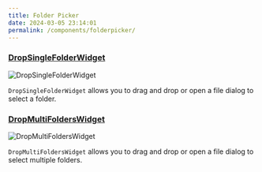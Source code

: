 ```yaml
---
title: Folder Picker
date: 2024-03-05 23:14:01
permalink: /components/folderpicker/
---
```


### [DropSingleFolderWidget](https://qfluentwidgets.com/price)

![DropSingleFolderWidget](/img/components/folderpicker/DropSingleFolderWidget.png)

`DropSingleFolderWidget` allows you to drag and drop or open a file dialog to select a folder.

### [DropMultiFoldersWidget](https://qfluentwidgets.com/price)

![DropMultiFoldersWidget](/img/components/folderpicker/DropMultiFoldersWidget.png)

`DropMultiFoldersWidget` allows you to drag and drop or open a file dialog to select multiple folders.